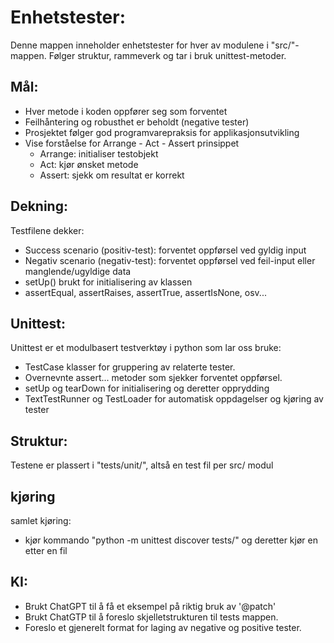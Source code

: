 # Enhetstester:

Denne mappen inneholder enhetstester for hver av modulene i "src/"-mappen. Følger struktur, rammeverk og tar i bruk unittest-metoder.

## Mål:

- Hver metode i koden oppfører seg som forventet
- Feilhåntering og robusthet er beholdt (negative tester)
- Prosjektet følger god programvarepraksis for applikasjonsutvikling
- Vise forståelse for Arrange - Act - Assert prinsippet
    - Arrange: initialiser testobjekt
    - Act: kjør ønsket metode
    - Assert: sjekk om resultat er korrekt

## Dekning:

Testfilene dekker:
- Success scenario (positiv-test): forventet oppførsel ved gyldig input
- Negativ scenario (negativ-test): forventet oppførsel ved feil-input eller manglende/ugyldige data
- setUp() brukt for initialisering av klassen
- assertEqual, assertRaises, assertTrue, assertIsNone, osv...  

## Unittest:
Unittest er et modulbasert testverktøy i python som lar oss bruke:
- TestCase klasser for gruppering av relaterte tester.
- Overnevnte assert... metoder som sjekker forventet oppførsel.
- setUp og tearDown for initialisering og deretter opprydding
- TextTestRunner og TestLoader for automatisk oppdagelser og kjøring av tester

## Struktur:
Testene er plassert i "tests/unit/", altså en test fil per src/ modul

## kjøring

samlet kjøring: 
- kjør kommando "python -m unittest discover tests/" og deretter kjør en etter en fil

## KI:
- Brukt ChatGPT til å få et eksempel på riktig bruk av '@patch'
- Brukt ChatGTP til å foreslo skjelletstrukturen til tests mappen. 
- Foreslo et gjenerelt format for laging av negative og positive tester.